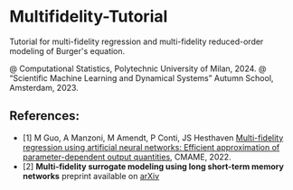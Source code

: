 # Multifidelity-Tutorial
Tutorial for multi-fidelity regression and multi-fidelity reduced-order modeling of Burger's equation.

@ Computational Statistics, Polytechnic University of Milan, 2024.
@ “Scientific Machine Learning and Dynamical Systems” Autumn School, Amsterdam, 2023.

## References: 

- [1] M Guo, A Manzoni, M Amendt, P Conti, JS Hesthaven [Multi-fidelity regression using artificial neural networks: Efficient approximation of parameter-dependent output quantities](https://www.sciencedirect.com/science/article/pii/S0045782521006411), CMAME, 2022.
- [2] **Multi-fidelity surrogate modeling using long short-term memory networks** preprint available on [arXiv](https://arxiv.org/abs/2411.04842)
